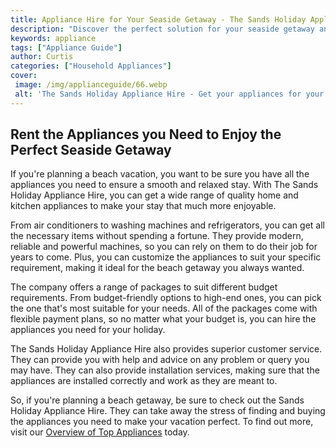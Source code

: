 ```yaml
---
title: Appliance Hire for Your Seaside Getaway - The Sands Holiday Appliance Hire
description: "Discover the perfect solution for your seaside getaway and learn about the advantages of hiring appliances from The Sands Holiday Appliance Hire Enjoy the convenience and convenience of having top quality appliances wherever you go"
keywords: appliance
tags: ["Appliance Guide"]
author: Curtis
categories: ["Household Appliances"]
cover: 
 image: /img/applianceguide/66.webp
 alt: 'The Sands Holiday Appliance Hire - Get your appliances for your Seaside Getaway'
---
```

## Rent the Appliances you Need to Enjoy the Perfect Seaside Getaway 

If you're planning a beach vacation, you want to be sure you have all the appliances you need to ensure a smooth and relaxed stay. With The Sands Holiday Appliance Hire, you can get a wide range of quality home and kitchen appliances to make your stay that much more enjoyable. 

From air conditioners to washing machines and refrigerators, you can get all the necessary items without spending a fortune. They provide modern, reliable and powerful machines, so you can rely on them to do their job for years to come. Plus, you can customize the appliances to suit your specific requirement, making it ideal for the beach getaway you always wanted. 

The company offers a range of packages to suit different budget requirements. From budget-friendly options to high-end ones, you can pick the one that's most suitable for your needs. All of the packages come with flexible payment plans, so no matter what your budget is, you can hire the appliances you need for your holiday. 

The Sands Holiday Appliance Hire also provides superior customer service. They can provide you with help and advice on any problem or query you may have. They can also provide installation services, making sure that the appliances are installed correctly and work as they are meant to. 

So, if you're planning a beach getaway, be sure to check out the Sands Holiday Appliance Hire. They can take away the stress of finding and buying the appliances you need to make your vacation perfect. To find out more, visit our [Overview of Top Appliances](./pages/appliance-overview) today.
